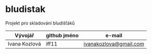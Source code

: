 bludistak
=========

Projekt pro skladování bludišťáků

Vývojář | github jméno | e-mail
------- | ------------ | ------
Ivana Kozlová | iff11 | ivanakozlova@gmail.com